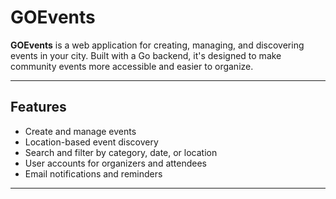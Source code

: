 # GOEvents

**GOEvents** is a web application for creating, managing, and discovering events in your city. Built with a Go backend, it's designed to make community events more accessible and easier to organize.

---

## Features

- Create and manage events
- Location-based event discovery
- Search and filter by category, date, or location
- User accounts for organizers and attendees
- Email notifications and reminders

---
